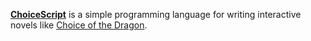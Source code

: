 [**ChoiceScript**](https://www.choiceofgames.com/make-your-own-games/choicescript-intro/) is a simple programming language for writing interactive novels like [Choice of the Dragon](http://www.choiceofgames.com/dragon/). 